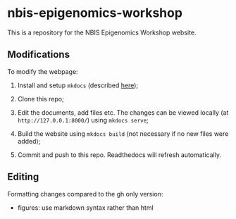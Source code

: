 # nbis-epigenomics-workshop
This is a repository for the NBIS Epigenomics Workshop website.

## Modifications

To modify the webpage:

1. Install and setup `mkdocs` (described [here](https://www.mkdocs.org/));

2. Clone this repo;

3. Edit the documents, add files etc. The changes can be viewed locally (at `http://127.0.0.1:8000/`) using `mkdocs serve`;


4. Build the website using `mkdocs build` (not necessary if no new files were added);

5. Commit and push to this repo. Readthedocs will refresh automatically.




## Editing

Formatting changes compared to the gh only version:

* figures: use markdown syntax rather than html 

